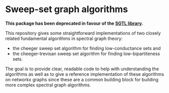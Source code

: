 # Sweep-set graph algorithms

**This package has been deprecated in favour of the [SGTL library](https://github.com/pmacg/py-sgtl).**

This repository gives some straightforward implementations of two closely related
fundamental algorithms in spectral graph theory:
- the cheeger sweep set algorithm for finding low-conductance sets and
- the cheeger-trevisan sweep set algorithm for finding low-bipartiteness sets.

The goal is to provide clear, readable code to help with understanding the algorithms
as well as to give a reference implementation of these algorithms on networkx graphs
since these are a common building block for building more complex spectral graph
algorithms.
